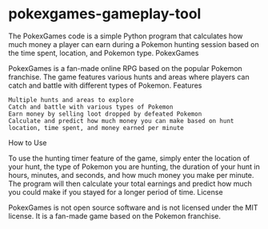 # pokexgames-gameplay-tool
The PokexGames code is a simple Python program that calculates how much money a player can earn during a Pokemon hunting session based on the time spent, location, and Pokemon type.
PokexGames

PokexGames is a fan-made online RPG based on the popular Pokemon franchise. The game features various hunts and areas where players can catch and battle with different types of Pokemon.
Features

    Multiple hunts and areas to explore
    Catch and battle with various types of Pokemon
    Earn money by selling loot dropped by defeated Pokemon
    Calculate and predict how much money you can make based on hunt location, time spent, and money earned per minute

How to Use

To use the hunting timer feature of the game, simply enter the location of your hunt, the type of Pokemon you are hunting, the duration of your hunt in hours, minutes, and seconds, and how much money you make per minute. The program will then calculate your total earnings and predict how much you could make if you stayed for a longer period of time.
License

PokexGames is not open source software and is not licensed under the MIT license. It is a fan-made game based on the Pokemon franchise.
